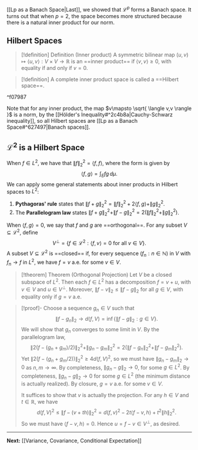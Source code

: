 [[Lp as a Banach Space|Last]], we showed that $\mathcal{L}^{p}$ forms a Banach space. It turns out that when $p=2$, the space becomes more structured because there is a natural inner product for our norm.

## Hilbert Spaces

> [!definition] Definition (Inner product)
> A symmetric bilinear map $(u,v)\mapsto \langle u,v \rangle:V\times V\to \mathbb{R}$ is an ==inner product== if $\langle v,v \rangle\geq 0$, with equality if and only if $v=0$. 

> [!definition]
> A complete inner product space is called a ==Hilbert space==.

^f07987

Note that for any inner product, the map $v\mapsto \sqrt{ \langle v,v \rangle }$ is a norm, by the [[Hölder's Inequality#^2c4b8a|Cauchy-Schwarz inequality]], so all Hilbert spaces are [[Lp as a Banach Space#^627497|Banach spaces]].
## $\mathcal{L}^{2}$ is a Hilbert Space

When $f\in L^{2}$, we have that $\| f \|_{2}^{2}=\langle f,f \rangle$, where the form is given by
$$
\langle f,g \rangle = \int_{E} fg \, d\mu. 
$$
We can apply some general statements about inner products in Hilbert spaces to $L^{2}$:

1. **Pythagoras' rule** states that $\| f+g \|_{2}^{2}=\| f \|_{2}^{2}+2\langle f,g \rangle+\| g \|_{2}^{2}$.
2. The **Parallelogram law** states $\| f+g \|_{2}^{2}+\| f-g \|_{2}^{2}=2\left( \| f \|_{2}^{2}+\| g \|_{2}^{2} \right)$.

When $\langle f,g \rangle=0$, we say that $f$ and $g$ are ==orthogonal==. For any subset $V\subseteq \mathcal{L}^{2}$, define
$$
V^{\perp}=\{ f\in \mathcal{L}^{2} : \langle f,v \rangle =0\text{ for all }v\in V \}.
$$
A subset $V\subseteq \mathcal{L}^{2}$ is ==closed== if, for every sequence $(f_{n}:n\in \mathbb{N})$ in $V$ with $f_{n}\to f$ in $L^{2}$, we have $f=v$ a.e. for some $v\in V$.

> [!theorem] Theorem (Orthogonal Projection)
> Let $V$ be a closed subspace of $L^{2}$. Then each $f\in L^{2}$ has a decomposition $f=v+u$, with $v\in V$ and $u\in V^{\perp}$. Moreover, $\| f-v \|_{2}\leq \| f-g \|_{2}$ for all $g\in V$, with equality only if $g=v$ a.e.

> [!proof]-
> Choose a sequence $g_{n}\in V$ such that
> $$
> \| f-g_{n} \|_{2}\to d(f,V)=\inf\{ \| f-g \|_{2} : g \in V \}.
> $$
> We will show that $g_{n}$ converges to some limit in $V$. By the parallelogram law,
> $$
> \| 2(f-(g_{n}+g_{m}) / 2) \|_{2}^{2}+\| g_{n} - g_{m} \|_{2}^{2} = 2\left( \| f-g_{n} \|_{2}^{2} + \| f-g_{m} \|_{2}^{2} \right). 
> $$
> Yet $\| 2(f-(g_{n}+g_{m} / 2)) \|_{2}^{2}\geq 4d(f,V)^{2}$, so we must have $\| g_{n}-g_{m} \|_{2}\to 0$ as $n,m\to \infty$. By completeness, $\| g_{n}-g \|_{2}\to 0$, for some $g\in L^{2}$. By completeness, $\| g_{n}-g \|_{2}\to 0$ for some $g\in L^{2}$ (the minimum distance is actually realized). By closure, $g=v$ a.e. for some $v\in V$.
> 
> It suffices to show that $v$ is actually the projection. For any $h\in V$ and $t\in \mathbb{R}$, we have
> $$
> d(f,V)^{2}\leq \| f-(v+th) \|_{2}^{2}=d(f,v)^{2}-2t\langle f-v,h \rangle +t^{2}\| h \|_{2}^{2}.
> $$
> So we must have $\langle f-v,h \rangle=0$. Hence $u=f-v\in V^{\perp}$, as desired.

---

**Next:** [[Variance, Covariance, Conditional Expectation]]